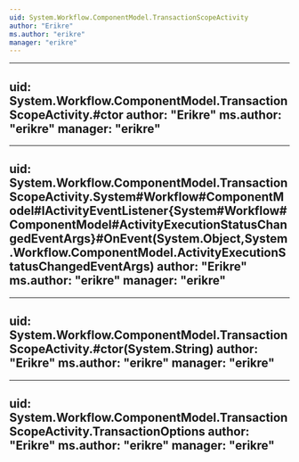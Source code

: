```yaml
---
uid: System.Workflow.ComponentModel.TransactionScopeActivity
author: "Erikre"
ms.author: "erikre"
manager: "erikre"
---
```


---
uid: System.Workflow.ComponentModel.TransactionScopeActivity.#ctor
author: "Erikre"
ms.author: "erikre"
manager: "erikre"
---

---
uid: System.Workflow.ComponentModel.TransactionScopeActivity.System#Workflow#ComponentModel#IActivityEventListener{System#Workflow#ComponentModel#ActivityExecutionStatusChangedEventArgs}#OnEvent(System.Object,System.Workflow.ComponentModel.ActivityExecutionStatusChangedEventArgs)
author: "Erikre"
ms.author: "erikre"
manager: "erikre"
---

---
uid: System.Workflow.ComponentModel.TransactionScopeActivity.#ctor(System.String)
author: "Erikre"
ms.author: "erikre"
manager: "erikre"
---

---
uid: System.Workflow.ComponentModel.TransactionScopeActivity.TransactionOptions
author: "Erikre"
ms.author: "erikre"
manager: "erikre"
---
